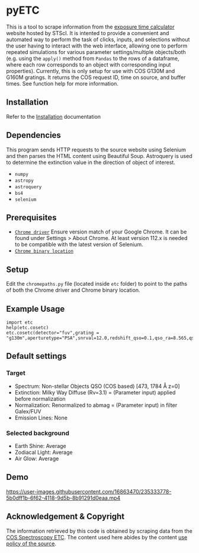 # pyETC
This is a tool to scrape information from the [exposure time calculator](https://etc.stsci.edu/etc/input/cos/spectroscopic/) website hosted by STScI. It is intented to provide a convenient and automated way to perform the task of clicks, inputs, and selections without the user having to interact with the web interface, allowing one to perform repeated simulations for various parameter settings/multiple objects/both (e.g. using the `apply()` method from `Pandas` to the rows of a dataframe, where each row corresponds to an object with corresponding input properties). Currently, this is only setup for use with COS G130M and G160M gratings. It returns the COS request ID, time on source, and buffer times. See function help for more information.

## Installation
Refer to the [Installation](Installation.md) documentation

## Dependencies

This program sends HTTP requests to the source website using Selenium and then parses the HTML content using Beautiful Soup. Astroquery is used to determine the extinction value in the direction of object of interest. 

* `numpy`
* `astropy`
* `astroquery`
* `bs4`
* `selenium`

## Prerequisites

* [`Chrome driver`](https://chromedriver.chromium.org/downloads)
Ensure version match of your Google Chrome. It can be found under Settings > About Chrome. At least version 112.x is needed to be compatible with the latest version of Selenium. 
* [`Chrome binary location`](https://i.stack.imgur.com/yDGzQ.png)

## Setup

Edit the `chromepaths.py` file (located inside `etc` folder) to point to the paths of both the Chrome driver and Chrome binary location. 

## Example Usage

```
import etc
help(etc.cosetc)
etc.cosetc(detector="fuv",grating = "g130m",aperturetype="PSA",snrval=12.0,redshift_qso=0.1,qso_ra=8.565,qso_dec=35.902,redshift_abs=0,fuvval=19.0,wav_int=1206)
```

## Default settings
### Target
* Spectrum: Non-stellar Objects QSO (COS based) [473, 1784 Å z=0]
* Extinction: Milky Way Diffuse (Rv=3.1) = (Parameter input) applied before normalization
* Normalization: Renormalized to abmag = (Parameter input) in filter Galex/FUV
* Emission Lines: None
### Selected background
* Earth Shine: Average
* Zodiacal Light: Average
* Air Glow: Average

## Demo
https://user-images.githubusercontent.com/16863470/235333778-5b0dff1b-6f62-4118-9d5b-8b91291d0eaa.mp4

## Acknowledgement & Copyright

The information retrieved by this code is obtained by scraping data from the [COS Spectroscopy ETC](https://etc.stsci.edu/etc/input/cos/spectroscopic/). The content used here abides by the content [use policy of the source](https://www.stsci.edu/copyright).
